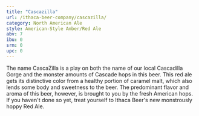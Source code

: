 ```yaml
---
title: "Cascazilla"
url: /ithaca-beer-company/cascazilla/
category: North American Ale
style: American-Style Amber/Red Ale
abv: 7
ibu: 0
srm: 0
upc: 0
---
```

The name CascaZilla is a play on both the name of our local Cascadilla Gorge and the monster amounts of Cascade hops in this beer. This red ale gets its distinctive color from a healthy portion of caramel malt, which also lends some body and sweetness to the beer. The predominant flavor and aroma of this beer, however, is brought to you by the fresh American hops. If you haven't done so yet, treat yourself to Ithaca Beer's new monstrously hoppy Red Ale.
